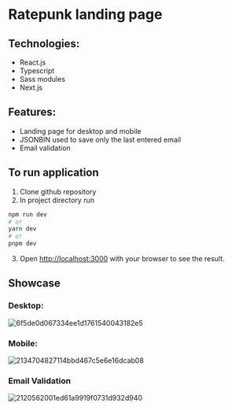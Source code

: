 # Ratepunk landing page

## Technologies:

- React.js
- Typescript
- Sass modules
- Next.js

## Features:

- Landing page for desktop and mobile
- JSONBIN used to save only the last entered email
- Email validation

## To run application
1. Clone github repository
2. In project directory run

```bash
npm run dev
# or
yarn dev
# or
pnpm dev
```

3. Open [http://localhost:3000](http://localhost:3000) with your browser to see the result.

## Showcase

### Desktop:

![6f5de0d067334ee1d1761540043182e5](https://github.com/estaniulyte/ratepunk-landing-page/assets/43463977/aedb7d20-a298-4e34-911c-be152f9a036d)

### Mobile:

![2134704827114bbd467c5e6e16dcab08](https://github.com/estaniulyte/ratepunk-landing-page/assets/43463977/60aeedbf-e3d2-428e-bf44-5d8785b3d632)

### Email Validation

![2120562001ed61a9919f0731d932d940](https://github.com/estaniulyte/ratepunk-landing-page/assets/43463977/fa62f089-2940-4a09-af8c-991617483af8)

